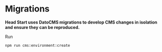 # Migrations

**Head Start uses DatoCMS migrations to develop CMS changes in isolation and ensure they can be reproduced.**


Run

```shell
npm run cms:environment:create
```
